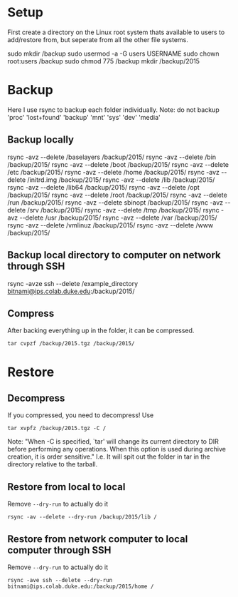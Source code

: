 # Setup

First create a directory on the Linux root system thats available to users to add/restore from, but seperate from all the other file systems.

sudo mkdir /backup
sudo usermod -a -G users USERNAME
sudo chown root:users /backup
sudo chmod 775 /backup
mkdir /backup/2015


# Backup

Here I use rsync to backup each folder individually. Note: do not backup 'proc' 'lost+found' 'backup' 'mnt' 'sys' 'dev' 'media'

## Backup locally

rsync -avz --delete /baselayers /backup/2015/
rsync -avz --delete /bin /backup/2015/
rsync -avz --delete /boot /backup/2015/
rsync -avz --delete /etc /backup/2015/
rsync -avz --delete /home /backup/2015/
rsync -avz --delete /initrd.img  /backup/2015/
rsync -avz --delete /lib /backup/2015/
rsync -avz --delete /lib64 /backup/2015/
rsync -avz --delete /opt /backup/2015/
rsync -avz --delete /root /backup/2015/
rsync -avz --delete /run /backup/2015/
rsync -avz --delete sbinopt /backup/2015/
rsync -avz --delete /srv /backup/2015/
rsync -avz --delete /tmp /backup/2015/
rsync -avz --delete /usr /backup/2015/
rsync -avz --delete /var /backup/2015/
rsync -avz --delete /vmlinuz /backup/2015/
rsync -avz --delete /www /backup/2015/

## Backup local directory to computer on network through SSH

rsync -avze ssh --delete /example_directory bitnami@ips.colab.duke.edu:/backup/2015/

## Compress

After backing everything up in the folder, it can be compressed.

```
tar cvpzf /backup/2015.tgz /backup/2015/
```

# Restore

## Decompress

If you compressed, you need to decompress! Use

```
tar xvpfz /backup/2015.tgz -C /
```

Note: "When -C is specified, `tar' will change its current directory to DIR before performing any operations.  When this option is used during archive creation, it is order 
sensitive." I.e. It will spit out the folder in tar in the directory relative to the tarball.


## Restore from local to local

Remove ```--dry-run``` to actually do it

```
rsync -av --delete --dry-run /backup/2015/lib /
```

## Restore from network computer to local computer through SSH

Remove ```--dry-run``` to actually do it

```
rsync -ave ssh --delete --dry-run bitnami@ips.colab.duke.edu:/backup/2015/home /
```

